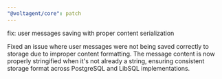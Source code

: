 ```yaml
---
"@voltagent/core": patch
---
```


fix: user messages saving with proper content serialization

Fixed an issue where user messages were not being saved correctly to storage due to improper content formatting. The message content is now properly stringified when it's not already a string, ensuring consistent storage format across PostgreSQL and LibSQL implementations.
